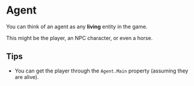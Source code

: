 # Agent

You can think of an agent as any **living** entity in the game.

This might be the player, an NPC character, or even a horse.

## Tips

- You can get the player through the `Agent.Main` property (assuming they are alive).
